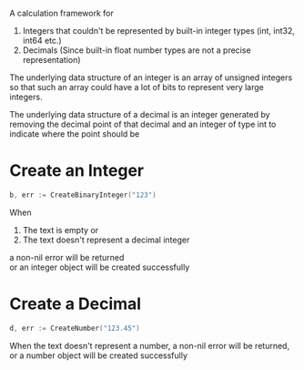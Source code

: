 A calculation framework for
1. Integers that couldn't be represented by built-in integer types (int, int32, int64 etc.)
2. Decimals (Since built-in float number types are not a precise representation)

The underlying data structure of an integer is an array of unsigned integers so that such an array could have a lot of bits to represent very large integers.
<div>The underlying data structure of a decimal is an integer generated by removing the decimal point of that decimal and an integer of type int to indicate where the point should be</div>

# Create an Integer
```go
b, err := CreateBinaryInteger("123")
```
When
1. The text is empty or
2. The text doesn't represent a decimal integer
<div>a non-nil error will be returned</div>
or an integer object will be created successfully

# Create a Decimal
```go
d, err := CreateNumber("123.45")
```
When the text doesn't represent a number, a non-nil error will be returned,
or a number object will be created successfully
